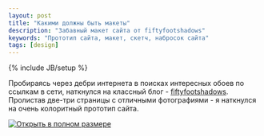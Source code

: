 ```yaml
---
layout: post
title: "Какими должны быть макеты"
description: "Забавный макет сайта от fiftyfootshadows"
keywords: "Прототип сайта, макет, скетч, набросок сайта"
tags: [design]
---
```

{% include JB/setup %}

<p>Пробираясь через дебри интернета в поисках интересных обоев по ссылкам в сети, наткнулся на классный блог -   <a href="http://fiftyfootshadows.net">fiftyfootshadows</a>. Пролистав две-три страницы с отличными фотографиями - я наткнулся на очень колоритный прототип сайта.
</p>

<a href="http://fiftyfootshadows.net"><img src="http://31808.selcdn.ru/it-prm/pics/sketch.jpg" title="Открыть в полном размере"></a>

